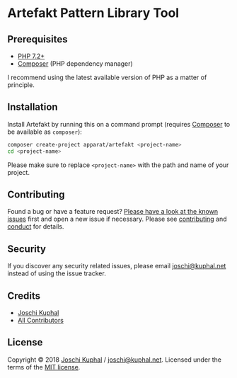 # Artefakt Pattern Library Tool

## Prerequisites

* [PHP 7.2+](https://php.net)
* [Composer](http://getcomposer.org/) (PHP dependency manager)

I recommend using the latest available version of PHP as a matter of principle.

## Installation

Install Artefakt by running this on a command prompt (requires [Composer](http://getcomposer.org/) to be available as `composer`):

```bash
composer create-project apparat/artefakt <project-name>
cd <project-name>
```

Please make sure to replace `<project-name>` with the path and name of your project.

## Contributing

Found a bug or have a feature request? [Please have a look at the known issues](https://github.com/apparat/artefakt/issues) first and open a new issue if necessary. Please see [contributing](CONTRIBUTING.md) and [conduct](CONDUCT.md) for details.

## Security

If you discover any security related issues, please email joschi@kuphal.net instead of using the issue tracker.

## Credits

- [Joschi Kuphal][author-url]
- [All Contributors](../../contributors)

## License

Copyright © 2018 [Joschi Kuphal][author-url] / joschi@kuphal.net. Licensed under the terms of the [MIT license](LICENSE).

[author-url]: https://jkphl.is